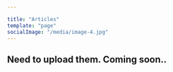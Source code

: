 ```yaml
---

title: "Articles"
template: "page"
socialImage: "/media/image-4.jpg"
---
```


## Need to upload them. Coming soon..
